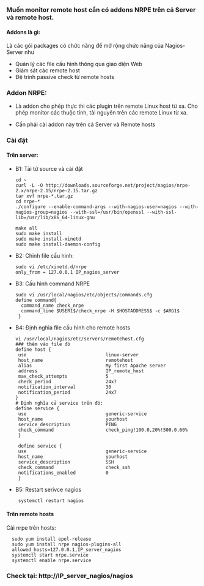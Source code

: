### Muốn monitor remote host cần có addons NRPE trên cả Server và remote host.

#### Addons là gì:

Là các gói packages có chức năng để mở rộng chức năng của Nagios-Server như
 + Quản lý các file cấu hình thông qua giao diện Web
 + Giám sát các remote host
 + Đệ trình passive check từ remote hosts

### Addon NRPE:

+ Là addon cho phép thực thi các plugin trên remote Linux host từ xa. Cho phép monitor các thuộc tính, tài nguyên trên các remote Linux từ xa.

+ Cần phải cài addon này trên cả Server và Remote hosts

### Cài đặt 

#### Trên server: 

* B1: Tải từ source và cài đặt
    
      cd ~
      curl -L -O http://downloads.sourceforge.net/project/nagios/nrpe-2.x/nrpe-2.15/nrpe-2.15.tar.gz
      tar xvf nrpe-*.tar.gz
      cd nrpe-*
      ./configure --enable-command-args --with-nagios-user=nagios --with-nagios-group=nagios --with-ssl=/usr/bin/openssl --with-ssl-lib=/usr/lib/x86_64-linux-gnu

      make all
      sudo make install
      sudo make install-xinetd
      sudo make install-daemon-config
 
* B2: Chỉnh file cấu hình: 

      sudo vi /etc/xinetd.d/nrpe
      only_from = 127.0.0.1 IP_nagios_server
      
* B3: Cấu hình command NRPE

      sudo vi /usr/local/nagios/etc/objects/commands.cfg
      define command{
        command_name check_nrpe
        command_line $USER1$/check_nrpe -H $HOSTADDRESS$ -c $ARG1$
       }
     
 * B4: Định nghĩa file cấu hình cho remote hosts
 
       vi /usr/local/nagios/etc/servers/remotehost.cfg
       ### thêm vào file đó
       define host {
        use                             linux-server
        host_name                       remotehost
        alias                           My first Apache server
        address                         IP_remote_host
        max_check_attempts              5
        check_period                    24x7
        notification_interval           30
        notification_period             24x7
       }
       # Định nghĩa cả service trên đó:
       define service {
        use                             generic-service
        host_name                       yourhost
        service_description             PING
        check_command                   check_ping!100.0,20%!500.0,60%
        }
        
        define service {
        use                             generic-service
        host_name                       yourhost
        service_description             SSH
        check_command                   check_ssh
        notifications_enabled           0
        }
     
* B5: Restart serivce nagios
       
       systemctl restart nagios
       
#### Trên remote hosts

Cài nrpe trên hosts:

      sudo yum install epel-release
      sudo yum install nrpe nagios-plugins-all
      allowed_hosts=127.0.0.1,IP_server_nagios
      systemctl start nrpe.service
      systemctl enable nrpe.service
      
### Check tại: http://IP_server_nagios/nagios
      
      


